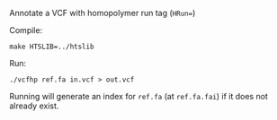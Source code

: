 Annotate a VCF with homopolymer run tag (`HRun=`)

Compile:

    make HTSLIB=../htslib

Run:

    ./vcfhp ref.fa in.vcf > out.vcf

Running will generate an index for `ref.fa` (at `ref.fa.fai`) if it does not
already exist.

